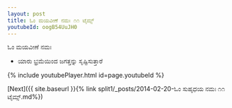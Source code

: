 ```yaml
---
layout: post
title: ಓಂ ಮಯವೀಣೆ ನಮಃ ೧೧ ಟೈಮ್ಸ್
youtubeId: oogB54UuJH0
---
```

 
 
 ಓಂ ಮಯವೀಣೆ ನಮಃ  
 
 -  ಯಾರು ಭ್ರಮೆಯಿಂದ ಜಗತ್ತನ್ನು ಸೃಷ್ಟಿಸುತ್ತಾರೆ 
 
  
 
  
 
 
 
 
 
 


{% include youtubePlayer.html id=page.youtubeId %}
 
[Next]({{ site.baseurl }}{% link  split1/_posts/2014-02-20-ಓಂ ಸುಹೃಧಯ ನಮಃ ೧೧ ಟೈಮ್ಸ್.md%})
 
